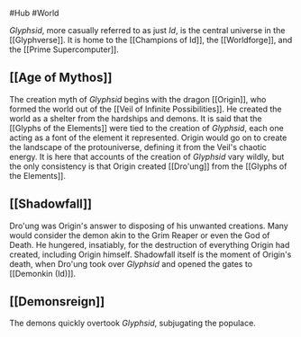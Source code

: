 #Hub #World

*Glyphsid*, more casually referred to as just *Id*, is the central universe in the [[Glyphverse]]. It is home to the [[Champions of Id]], the [[Worldforge]], and the [[Prime Supercomputer]]. 

## [[Age of Mythos]]
The creation myth of *Glyphsid* begins with the dragon [[Origin]], who formed the world out of the [[Veil of Infinite Possibilities]]. He created the world as a shelter from the hardships and demons. It is said that the [[Glyphs of the Elements]] were tied to the creation of *Glyphsid*, each one acting as a font of the element it represented.
Origin would go on to create the landscape of the protouniverse, defining it from the Veil's chaotic energy.
It is here that accounts of the creation of *Glyphsid* vary wildly, but the only consistency is that Origin created [[Dro'ung]] from the [[Glyphs of the Elements]].

## [[Shadowfall]]
Dro'ung was Origin's answer to disposing of his unwanted creations. Many would consider the demon akin to the Grim Reaper or even the God of Death. He hungered, insatiably, for the destruction of everything Origin had created, including Origin himself.
Shadowfall itself is the moment of Origin's death, when Dro'ung took over *Glyphsid* and opened the gates to [[Demonkin (Id)]].

## [[Demonsreign]]
The demons quickly overtook *Glyphsid*, subjugating the populace. 